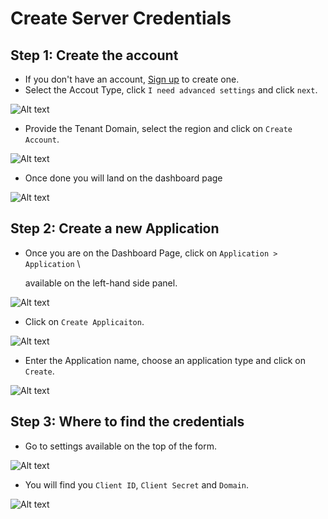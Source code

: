 # Create Server Credentials

## Step 1: Create the account

* If you don't have an account, [Sign up](https://auth0.com/signup) to create one.
* Select the Accout Type, click `I need advanced settings` and click `next`.

![Alt text](https://user-images.githubusercontent.com/83201188/130019106-366f192e-6591-470c-85f1-def0c821fe7b.png)

* Provide the Tenant Domain, select the region and click on `Create Account`.

![Alt text](https://user-images.githubusercontent.com/83201188/130019111-eb585b66-7bee-49fe-b97a-76a9e6f5a249.png)

* Once done you will land on the dashboard page

![Alt text](https://user-images.githubusercontent.com/83201188/130019116-16ed406e-3e76-4b33-8804-3a9eebebc578.png)

## Step 2: Create a new Application

* Once you are on the Dashboard Page, click on `Application > Application` \

  available on the left-hand side panel.

![Alt text](https://user-images.githubusercontent.com/83201188/130019122-2435ada0-3321-46a6-a17b-dfb6bb589182.png)

* Click on `Create Applicaiton`.

![Alt text](https://user-images.githubusercontent.com/83201188/130019638-a5a34e84-61a8-43f7-81f2-c8c4ce69d334.png)

* Enter the Application name, choose an application type and click on `Create`.

![Alt text](https://user-images.githubusercontent.com/83201188/130019634-22612e45-371b-4b4f-a102-12ee65753f83.png)

## Step 3: Where to find the credentials

* Go to settings available on the top of the form.

![Alt text](https://user-images.githubusercontent.com/83201188/130020077-5b5eaebc-f828-4754-8a20-174d045c75b1.png)

* You will find you `Client ID`, `Client Secret` and `Domain`.

![Alt text](https://user-images.githubusercontent.com/83201188/130020071-63828d70-a809-4869-b7c1-7284d648bd59.png)

